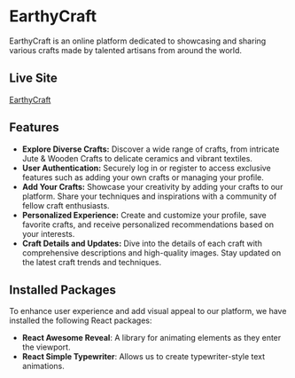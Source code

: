 # EarthyCraft

EarthyCraft is an online platform dedicated to showcasing and sharing various crafts made by talented artisans from around the world.

## Live Site

[EarthyCraft](https://earthycraft-32095.web.app)

## Features

- **Explore Diverse Crafts:** Discover a wide range of crafts, from intricate Jute & Wooden Crafts to delicate ceramics and vibrant textiles.
- **User Authentication:** Securely log in or register to access exclusive features such as adding your own crafts or managing your profile.
- **Add Your Crafts:** Showcase your creativity by adding your crafts to our platform. Share your techniques and inspirations with a community of fellow craft enthusiasts.
- **Personalized Experience:** Create and customize your profile, save favorite crafts, and receive personalized recommendations based on your interests.
- **Craft Details and Updates:** Dive into the details of each craft with comprehensive descriptions and high-quality images. Stay updated on the latest craft trends and techniques.

## Installed Packages

To enhance user experience and add visual appeal to our platform, we have installed the following React packages:

- **React Awesome Reveal**: A library for animating elements as they enter the viewport.
- **React Simple Typewriter**: Allows us to create typewriter-style text animations.

